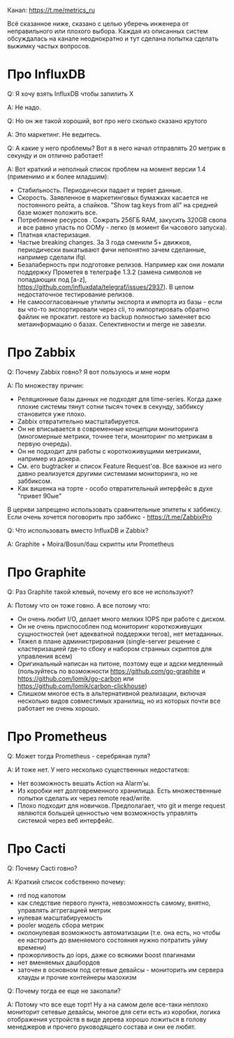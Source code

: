 
Канал: https://t.me/metrics_ru

Всё сказанное ниже, сказано с целью уберечь инженера от неправильного или плохого выбора. 
Каждая из описанных систем обсуждалась на канале неоднократно и тут сделана попытка сделать выжимку частых вопросов. 

Про InfluxDB
============

Q: Я хочу взять InfluxDB чтобы запилить X

A: Не надо.

Q: Но он же такой хороший, вот про него сколько сказано крутого

A: Это маркетинг. Не ведитесь.

Q: А какие у него проблемы? Вот я в него начал отправлять 20 метрик в секунду и он отлично работает!

A: Вот краткий и неполный список проблем на момент версии 1.4 (применимо и к более младшим):

  * Стабильность. Периодически падает и теряет данные.
  * Скорость. Заявленное в маркетинговых бумажках касается не постоянного рейта, а спайков. "Show tag keys from all" на средней базе может положить все.
  * Потребление ресурсов . Сожрать 256ГБ RAM, закусить 320GB свопа и все равно упасть по OOMу - легко (в момент 6и часового запуска).
  * Платная кластеризация.
  * Частые breaking changes. За 3 года сменили 5+ движков, периодически выкатывают фичи непонятно зачем сделанные, например сделали ifql.
  * Безалаберность при подготовке релизов. Например как они ломали поддержку Прометея в телеграфе 1.3.2 (замена символов не попадающих под [a-z], https://github.com/influxdata/telegraf/issues/2937). В целом недостаточное тестирование релизов.
  * Не самосогласованные утилиты экспорта и импорта из базы - если вы что-то экспортировали через cli, то импортировать обратно файлик не прокатит. restore из backup полностью заменяет всю метаинформацию о базах. Селективности и merge не завезли.

Про Zabbix
===========

Q: Почему Zabbix говно? Я вот пользуюсь и мне норм

A: По множеству причин:
  * Реляционные базы данных не подходят для time-series. 
  Когда даже плохие системы тянут сотни тысяч точек в секунду, заббиксу становится уже плохо.
  * Zabbix отвратительно мастштабируется.
  * Он не вписывается в современные концепции мониторинга (многомерные метрики, точнее теги, мониторинг по метрикам в первую очередь).
  * Он не подходит для работы с короткоживущими метриками, например из докера.
  * См. его bugtracker и список Feature Request'ов. Все важное из него давно реализуется другими системами мониторинга, но не заббиксом.
  * Как вишенка на торте - особо отвратительный интерфейс в духе "привет 90ые"

В церкви запрещено использовать сравнительные эпитеты к заббиксу. 
Если очень хочется поговорить про заббикс - https://t.me/ZabbixPro

Q: Что использовать вместо InfluxDB и Zabbix?

A: Graphite + Moira/Bosun/баш скрипты или Prometheus

Про Graphite
============

Q: Раз Graphite такой клевый, почему его все не используют?

A: Потому что он тоже говно. А все потому что:
  * Он очень любит I/O, делает много мелких IOPS при работе с диском.
  * Он не очень приспособлен под мониторинг короткоживущих сущностностей (нет адекватной поддержки тегов), нет метаданных.
  * Тяжел в плане администрирования (single-server решение с кластеризацией где-то сбоку и набором странных скриптов для управления всем)
  * Оригинальный написан на питоне, поэтому еще и адски медленный (пользуйтесь по возможности https://github.com/go-graphite и https://github.com/lomik/go-carbon или https://github.com/lomik/carbon-clickhouse)
  * Слишком многое есть в альтернативной реализации, включая несколько видов совместимых хранилищ, но из которых почти все работает не очень хорошо.


Про Prometheus
==============

Q: Может тогда Prometheus - серебряная пуля?

A: И тоже нет. У него несколько существенных недостатков:

  * Нет возможность вешать Action на Alarm'ы. 
  * Из коробки нет долговременного хранилища. Есть множественные попытки сделать их через remote read/write. 
  * Плохо подходит для новичков. Предполагает, что git и merge request являются большей ценностью чем возможность управлять системой через веб интерфейс. 


Про Cacti
=========

Q: Почему Cacti говно?

A: Краткий список собственно почему:

  * rrd под капотом 
  * как следствие первого пункта, невозможность самому, внятно, управлять аггрегацией метрик
  * нулевая масштабируемость
  * pooler модель сбора метрик
  * околонулевая возможность автоматизации (т.е. она есть, но чтобы ее настроить до вменяемого состояния нужно потратить уйму времени)
  * прожорливость до iops, даже со всякими boost плагинами
  * нет вменяемых дашбордов
  * заточен в основном под сетевые девайсы - мониторить им сервера клауды и прочие контейнеры мазохизм

Q: Почему тогда ее еще не закопали?

A: Потому что все еще торт! Ну а на самом деле все-таки неплохо мониторит сетевые девайсы, многое для сети есть из коробки, логика отображения устройств в виде дерева хорошо ложиться в голову менеджеров и прочего руководящего состава и они ее любят.
